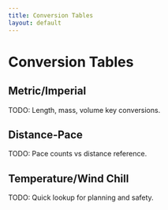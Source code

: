 ```yaml
---
title: Conversion Tables
layout: default
---
```


# Conversion Tables

## Metric/Imperial
TODO: Length, mass, volume key conversions.

## Distance-Pace
TODO: Pace counts vs distance reference.

## Temperature/Wind Chill
TODO: Quick lookup for planning and safety.
